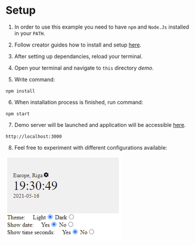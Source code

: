 # Setup

1. In order to use this example you need to have `npm` and `Node.Js` installed in  your `PATH`. 

2. Follow creator guides how to install and setup [here](https://nodejs.org/en/download/).

3. After setting up dependancies, reload your terminal.

4. Open your terminal and navigate to `this` directory *demo*.

5. Write command:

```
npm install
```

6. When installation process is finished, run command:

```
npm start
```

7. Demo server will be launched and application will be accessible [here](http://localhost:3000). 

```
http://localhost:3000
```

8. Feel free to experiment with different configurations available:

![Demo application view](../images/demo_app.PNG)